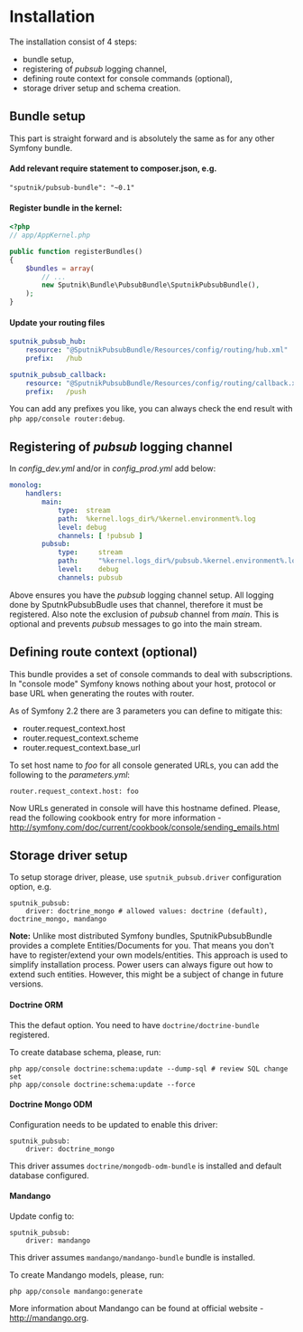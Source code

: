 # Installation

The installation consist of 4 steps:

 - bundle setup,
 - registering of _pubsub_ logging channel,
 - defining route context for console commands (optional),
 - storage driver setup and schema creation.

## Bundle setup

This part is straight forward and is absolutely the same as for any other Symfony bundle.

#### Add relevant require statement to composer.json, e.g.

    "sputnik/pubsub-bundle": "~0.1"
    
#### Register bundle in the kernel:

```php
<?php
// app/AppKernel.php

public function registerBundles()
{
    $bundles = array(
        // ...
        new Sputnik\Bundle\PubsubBundle\SputnikPubsubBundle(),
    );
}
```

#### Update your routing files

```yaml
sputnik_pubsub_hub:
    resource: "@SputnikPubsubBundle/Resources/config/routing/hub.xml"
    prefix:   /hub

sputnik_pubsub_callback:
    resource: "@SputnikPubsubBundle/Resources/config/routing/callback.xml"
    prefix:   /push
```

You can add any prefixes you like, you can always check the end result with `php app/console router:debug`.

## Registering of _pubsub_ logging channel

In _config_dev.yml_ and/or in _config_prod.yml_ add below:

```yaml
monolog:
    handlers:
        main:
            type:  stream
            path:  %kernel.logs_dir%/%kernel.environment%.log
            level: debug
            channels: [ !pubsub ]
        pubsub:
            type:     stream
            path:     "%kernel.logs_dir%/pubsub.%kernel.environment%.log"
            level:    debug
            channels: pubsub
```

Above ensures you have the _pubsub_ logging channel setup. All logging done by SputnkPubsubBudle uses that channel,
therefore it must be registered. Also note the exclusion of _pubsub_ channel from _main_. This is optional and prevents
_pubsub_ messages to go into the main stream.

## Defining route context (optional)

This bundle provides a set of console commands to deal with subscriptions. In "console mode" Symfony knows nothing about
your host, protocol or base URL when generating the routes with router.

As of Symfony 2.2 there are 3 parameters you can define to mitigate this:

 - router.request_context.host
 - router.request_context.scheme
 - router.request_context.base_url

To set host name to _foo_ for all console generated URLs, you can add the following to the _parameters.yml_:

    router.request_context.host: foo
   
Now URLs generated in console will have this hostname defined. Please, read the following cookbook entry
for more information - http://symfony.com/doc/current/cookbook/console/sending_emails.html

## Storage driver setup

To setup storage driver, please, use `sputnik_pubsub.driver` configuration option, e.g.

    sputnik_pubsub:
        driver: doctrine_mongo # allowed values: doctrine (default), doctrine_mongo, mandango
        
__Note:__ Unlike most distributed Symfony bundles, SputnikPubsubBundle provides a complete Entities/Documents for you.
That means you don't have to register/extend your own models/entities. This approach is used to simplify installation process.
Power users can always figure out how to extend such entities. However, this might be a subject of change in future versions.

#### Doctrine ORM

This the defaut option. You need to have `doctrine/doctrine-bundle` registered. 

To create database schema, please, run:

    php app/console doctrine:schema:update --dump-sql # review SQL change set
    php app/console doctrine:schema:update --force
    
#### Doctrine Mongo ODM

Configuration needs to be updated to enable this driver:

    sputnik_pubsub:
        driver: doctrine_mongo
        
This driver assumes `doctrine/mongodb-odm-bundle` is installed and default database configured.

#### Mandango

Update config to:

    sputnik_pubsub:
        driver: mandango
        
This driver assumes `mandango/mandango-bundle` bundle is installed.

To create Mandango models, please, run:

    php app/console mandango:generate
    
More information about Mandango can be found at official website - http://mandango.org.


